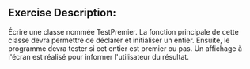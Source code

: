 ## Exercise Description:
Écrire une classe nommée TestPremier. La fonction principale de cette classe devra permettre de déclarer et initialiser un entier. Ensuite, le programme devra tester si cet entier est premier ou pas. Un affichage à l'écran est réalisé pour informer l'utilisateur du résultat.
